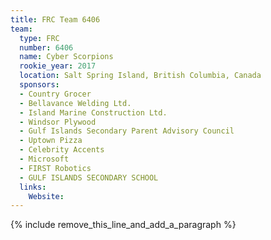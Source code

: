```yaml
---
title: FRC Team 6406
team:
  type: FRC
  number: 6406
  name: Cyber Scorpions
  rookie_year: 2017
  location: Salt Spring Island, British Columbia, Canada
  sponsors:
  - Country Grocer
  - Bellavance Welding Ltd.
  - Island Marine Construction Ltd.
  - Windsor Plywood
  - Gulf Islands Secondary Parent Advisory Council
  - Uptown Pizza
  - Celebrity Accents
  - Microsoft
  - FIRST Robotics
  - GULF ISLANDS SECONDARY SCHOOL
  links:
    Website:
---
```


{% include remove_this_line_and_add_a_paragraph %}